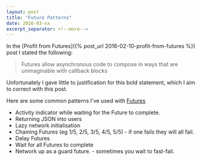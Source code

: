 ```yaml
---
layout: post
title: "Future Patterns"
date: 2016-03-xx
excerpt_separator: <!--more-->
---
```

In the [Profit from Futures]({% post_url 2016-02-10-profit-from-futures %}) post I stated the following:

> Futures allow asynchronous code to compose in ways that are unimaginable with callback blocks

Unfortunately I gave little to justification for this bold statement, which I aim to correct with this post.
<!--more-->
Here are some common patterns I've used with [Futures](https://github.com/Thomvis/BrightFutures)

* Activity indicator while waiting for the Future to complete.
* Returning JSON into users
* Lazy network initialisation
* Chaining Futures (eg 1/5, 2/5, 3/5, 4/5, 5/5) - if one fails they will all fail.
* Delay Futures
* Wait for all Futures to complete
* Network up as a guard future. - sometimes you wait to fast-fail.
